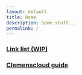```yaml
---
layout: default
title: Home
description: Some stuff...
permalink: /
---
```


### [Link list (WIP)](links)
### [Clemenscloud guide](guides/clemenscloud)
